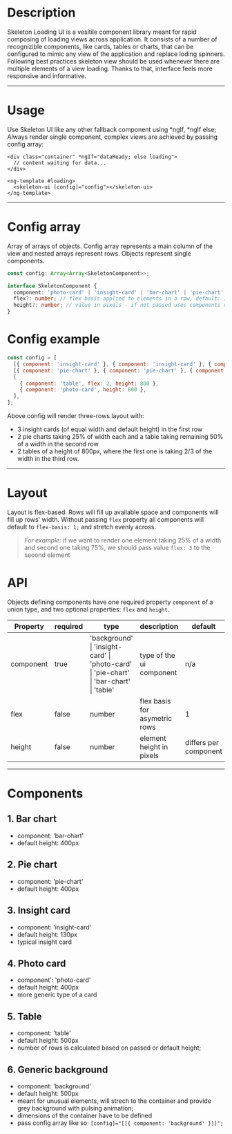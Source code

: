 # Description

Skeleton Loading UI is a vesitile component library meant for rapid composing of loading views across application. It consists of a number of recognizible components, like cards, tables or charts, that can be configured to mimic any view of the application and replace loding spinners. Following best practices skeleton view should be used whenever there are multiple elements of a view loading. Thanks to that, interface feels more responsive and informative.

---

# Usage

Use Skeleton UI like any other fallback component using *ngIf, *ngIf else; Always render single component, complex views are achieved by passing config array:

```markup
<div class="container" *ngIf="dataReady; else loading">
  // content waiting for data...
</div>

<ng-template #loading>
  <skeleton-ui [config]="config"></skeleton-ui>
</ng-template>
```

---

# Config array

Array of arrays of objects. Config array represents a main column of the view and nested arrays represent rows. Objects represent single components.

```typescript
const config: Array<Array<SkeletonComponent>>;

interface SkeletonComponent {
  component: 'photo-card' | 'insight-card' | 'bar-chart' | 'pie-chart' | 'table' | 'background';
  flex?: number; // flex basis applied to elements in a row, default: 1;
  height?: number; // value in pixels - if not passed uses components defaults;
}
```

# Config example

```js
const config = [
  [{ component: 'insight-card' }, { component: 'insight-card' }, { component: 'insight-card' }],
  [{ component: 'pie-chart' }, { component: 'pie-chart' }, { component: 'table', flex: 2 }],
  [
    { component: 'table', flex: 2, height: 800 },
    { component: 'photo-card', height: 800 },
  ],
];
```

Above config will render three-rows layout with:

- 3 insight cards (of equal width and default height) in the first row
- 2 pie charts taking 25% of width each and a table taking remaining 50% of a width in the second row
- 2 tables of a height of 800px, where the first one is taking 2/3 of the width in the third row.

---

# Layout

Layout is flex-based. Rows will fill up available space and components will fill up rows' width. Without passing `flex` property all components will default to `flex-basis: 1;` and stretch evenly across.

> _For example:_ if we want to render one element taking 25% of a width and second one taking 75%, we should pass value `flex: 3` to the second element

# API

Objects defining components have one required property `component` of a union type, and two optional properties: `flex` and `height`.

| Property  | required | type                                                                                                        | description                   | default               |
| --------- | -------- | ----------------------------------------------------------------------------------------------------------- | ----------------------------- | --------------------- |
| component | true     | 'background' &#124; 'insight-card' &#124; 'photo-card' &#124; 'pie-chart' &#124; 'bar-chart' &#124; 'table' | type of the ui component      | n/a                   |
| flex      | false    | number                                                                                                      | flex basis for asymetric rows | 1                     |
| height    | false    | number                                                                                                      | element height in pixels      | differs per component |

---

# Components

## 1. Bar chart

- component: 'bar-chart'
- default height: 400px

## 2. Pie chart

- component: 'pie-chart'
- default height: 400px

## 3. Insight card

- component: 'insight-card'
- default height: 130px
- typical insight card

## 4. Photo card

- component': 'photo-card'
- default height: 400px
- more generic type of a card

## 5. Table

- component: 'table'
- default height: 500px
- number of rows is calculated based on passed or default height;

## 6. Generic background

- component: 'background'
- default height: 500px
- meant for unusual elements, will strech to the container and provide grey background with pulsing animation;
- dimensions of the container have to be defined
- pass config array like so: `[config]="[[{ component: 'background' }]]";`

